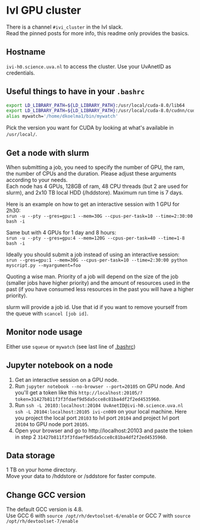 # IvI GPU cluster

There is a channel `#ivi_cluster` in the IvI slack.  
Read the pinned posts for more info, this readme only provides the basics.

## Hostname

`ivi-h0.science.uva.nl` to access the cluster. Use your UvAnetID as credentials.

## Useful things to have in your `.bashrc`

```bash
export LD_LIBRARY_PATH=${LD_LIBRARY_PATH}:/usr/local/cuda-8.0/lib64
export LD_LIBRARY_PATH=${LD_LIBRARY_PATH}:/usr/local/cuda-8.0/cudnn/cuda/lib64
alias mywatch='/home/dkoelma1/bin/mywatch'
```

Pick the version you want for CUDA by looking at what's available in `/usr/local/`.

## Get a node with slurm

When submitting a job, you need to specify the number of GPU, the ram, the number of CPUs and the duration. Please adjust these arguments according to your needs.  
Each node has 4 GPUs, 128GB of ram, 48 CPU threads (but 2 are used for slurm), and 2x10 TB local HDD (/hddstore). Maximum run time is 7 days.

Here is an example on how to get an interactive session with 1 GPU for 2h30:  
`srun -u --pty --gres=gpu:1 --mem=30G --cpus-per-task=10 --time=2:30:00 bash -i`

Same but with 4 GPUs for 1 day and 8 hours:  
`srun -u --pty --gres=gpu:4 --mem=120G --cpus-per-task=40 --time=1-8 bash -i`  

Ideally you should submit a job instead of using an interactive session:  
`srun --gres=gpu:1 --mem=30G --cpus-per-task=10 --time=2:30:00 python myscript.py --myargument=foo`

Quoting a wise man. Priority of a job will depend on the size of the job (smaller jobs have higher priority) and the amount of resources used in the past (if you have consumed less resources in the past you will have a higher priority).

slurm will provide a job id. Use that id if you want to remove yourself from the queue with `scancel [job id]`.

## Monitor node usage

Either use `squeue` or `mywatch` (see last line of [.bashrc](#useful-things-to-have-in-your-bashrc))


## Jupyter notebook on a node
1. Get an interactive session on a GPU node.
2. Run `jupyter notebook --no-browser --port=20105` on GPU node. And you'll get a token like this `http://localhost:20105/?token=31427b811f3f3fdaef9d5da5cce8c81ba4df2f2ed4535960`.
3. Run `ssh -L 20103:localhost:20104 UvAnetID@ivi-h0.science.uva.nl ssh -L 20104:localhost:20105 ivi-cn009` on your local machine. Here you project the local port `20103` to IvI port `20104` and project IvI port `20104` to GPU node port `20105`.
4. Open your browser and go to http://localhost:20103 and paste the token in step 2 `31427b811f3f3fdaef9d5da5cce8c81ba4df2f2ed4535960`.

## Data storage

1 TB on your home directory.  
Move your data to /hddstore or /sddstore for faster compute.

## Change GCC version

The default GCC version is 4.8.  
Use GCC 6 with
`source /opt/rh/devtoolset-6/enable`
or GCC 7 with
`source /opt/rh/devtoolset-7/enable`
